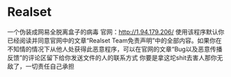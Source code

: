 # Realset
一个伪装成网易全脱离盒子的病毒
官网：http://1.94.179.206/
使用该程序默认你已经阅读并同意官网中的文章“Realset Team免责声明”中的全部内容。如果你在不知情的情况下从他人处获得此恶意程序，可以在官网的文章“Bug以及恶意传播反馈”的评论区留下给你发送文件的人的联系方式
你要是拿这坨shit去害人那你无敌了，一切责任自己承担

